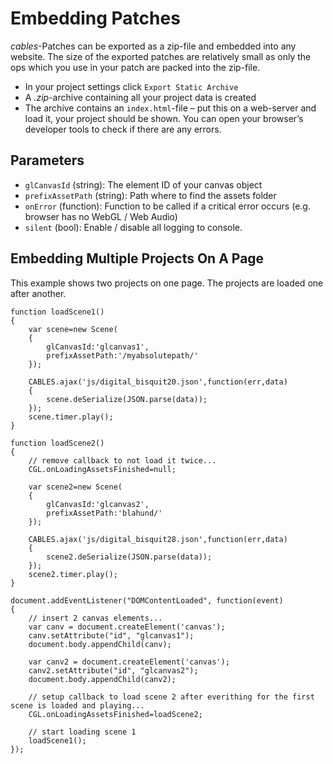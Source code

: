 # Embedding Patches

*cables*-Patches can be exported as a zip-file and embedded into any website. The size of the exported patches are relatively small as only the ops which you use in your patch are packed into the zip-file. 

- In your project settings click `Export Static Archive`
- A *.zip*-archive containing all your project data is created
- The archive contains an `index.html`-file – put this on a web-server and load it, your project should be shown. You can open your browser’s developer tools to check if there are any errors.

## Parameters

- `glCanvasId` (string): The element ID of your canvas object
- `prefixAssetPath` (string): Path where to find the assets folder
- `onError` (function): Function to be called if a critical error occurs (e.g. browser has no WebGL / Web Audio)
- `silent` (bool): Enable / disable all logging to console.

## Embedding Multiple Projects On A Page

This example shows two projects on one page. The projects are loaded one after another.

```
function loadScene1()
{
    var scene=new Scene(
    {
        glCanvasId:'glcanvas1',
        prefixAssetPath:'/myabsolutepath/'
    });

    CABLES.ajax('js/digital_bisquit20.json',function(err,data)
    {
        scene.deSerialize(JSON.parse(data)); 
    });
    scene.timer.play();
}

function loadScene2()
{
    // remove callback to not load it twice...
    CGL.onLoadingAssetsFinished=null;

    var scene2=new Scene(
    {
        glCanvasId:'glcanvas2',
        prefixAssetPath:'blahund/'
    });

    CABLES.ajax('js/digital_bisquit28.json',function(err,data)
    {
        scene2.deSerialize(JSON.parse(data)); 
    });
    scene2.timer.play();
}

document.addEventListener("DOMContentLoaded", function(event)
{
    // insert 2 canvas elements...
    var canv = document.createElement('canvas');
    canv.setAttribute("id", "glcanvas1");
    document.body.appendChild(canv);

    var canv2 = document.createElement('canvas');
    canv2.setAttribute("id", "glcanvas2");
    document.body.appendChild(canv2);

    // setup callback to load scene 2 after everithing for the first scene is loaded and playing...
    CGL.onLoadingAssetsFinished=loadScene2;

    // start loading scene 1
    loadScene1();
});
```